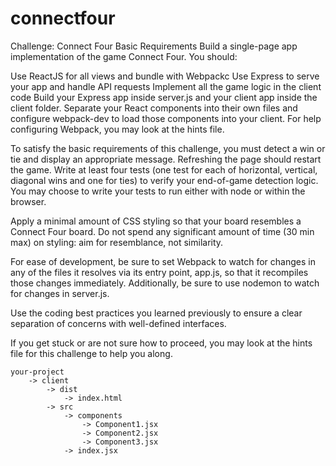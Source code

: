 # connectfour

Challenge: Connect Four
Basic Requirements
Build a single-page app implementation of the game Connect Four. You should:

Use ReactJS for all views and bundle with Webpackc
Use Express to serve your app and handle API requests
Implement all the game logic in the client code
Build your Express app inside server.js and your client app inside the client folder. Separate your React components into their own files and configure webpack-dev to load those components into your client. For help configuring Webpack, you may look at the hints file.

To satisfy the basic requirements of this challenge, you must detect a win or tie and display an appropriate message. Refreshing the page should restart the game. Write at least four tests (one test for each of horizontal, vertical, diagonal wins and one for ties) to verify your end-of-game detection logic. You may choose to write your tests to run either with node or within the browser.

Apply a minimal amount of CSS styling so that your board resembles a Connect Four board. Do not spend any significant amount of time (30 min max) on styling: aim for resemblance, not similarity.

For ease of development, be sure to set Webpack to watch for changes in any of the files it resolves via its entry point, app.js, so that it recompiles those changes immediately. Additionally, be sure to use nodemon to watch for changes in server.js.

Use the coding best practices you learned previously to ensure a clear separation of concerns with well-defined interfaces.

If you get stuck or are not sure how to proceed, you may look at the hints file for this challenge to help you along.

    your-project
        -> client
            -> dist
                -> index.html
            -> src
                -> components
                    -> Component1.jsx
                    -> Component2.jsx
                    -> Component3.jsx
                -> index.jsx
